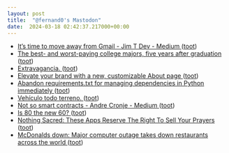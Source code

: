 ```yaml
---
layout: post
title:  "@fernand0's Mastodon"
date:  2024-03-18 02:42:37.217000+00:00
---
```

*  [It’s time to move away from Gmail - Jim T Dev - Medium ](https://medium.com/@jimtdev/its-time-to-move-away-from-gmail-989bd859a81) ([toot](https://mastodon.social/@fernand0/112114385368853082))
*  [The best- and worst-paying college majors, five years after graduation ](https://www.cnbc.com/2022/02/12/the-best-and-worst-paying-college-majors-five-years-after-graduation.htm) ([toot](https://mastodon.social/@fernand0/112112415886889168))
*  [Extravagancia. ](https://avecesunafoto.wordpress.com/2024/03/17/extravagancia) ([toot](https://mastodon.social/@fernand0/112112413069164822))
*  [Elevate your brand with a new, customizable About page ](https://blog.medium.com/elevate-your-brand-with-a-new-customizable-about-page-3392eb9fba7) ([toot](https://mastodon.social/@fernand0/112112232287051472))
*  [Abandon requirements.txt for managing dependencies in Python immediately  ](https://medium.com/@ramalhodevitor/abandon-requirements-txt-for-managing-dependencies-in-python-immediately-50b1c45b824a) ([toot](https://mastodon.social/@fernand0/112112036958656339))
*  [Vehículo todo terreno. ](https://www.flickr.com/photos/fernand0/53565019754) ([toot](https://mastodon.social/@fernand0/112111809931968342))
*  [Not so smart contracts - Andre Cronje - Medium ](https://andrecronje.medium.com/not-so-smart-contracts-8c9ab4368d2) ([toot](https://mastodon.social/@fernand0/112111703437616122))
*  [Is 80 the new 60? ](https://news.harvard.edu/gazette/story/2022/02/is-80-the-new-60) ([toot](https://mastodon.social/@fernand0/112111088202788170))
*  [Nothing Sacred: These Apps Reserve The Right To Sell Your Prayers ](https://www.buzzfeednews.com/article/emilybakerwhite/apps-selling-your-prayer) ([toot](https://mastodon.social/@fernand0/112110728362862414))
*  [McDonalds down: Major computer outage takes down restaurants across the world ](https://www.independent.co.uk/tech/mcdonalds-down-closed-outage-breakfast-it-system-b2513183.htm) ([toot](https://mastodon.social/@fernand0/112110545680343132))
